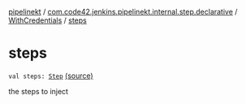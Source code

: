 [pipelinekt](../../index.md) / [com.code42.jenkins.pipelinekt.internal.step.declarative](../index.md) / [WithCredentials](index.md) / [steps](./steps.md)

# steps

`val steps: `[`Step`](../../com.code42.jenkins.pipelinekt.core.step/-step/index.md) [(source)](https://github.com/code42/pipelinekt/tree/master/internal/src/main/kotlin/com/code42/jenkins/pipelinekt/internal/step/declarative/WithCredentials.kt#L15)

the steps to inject

